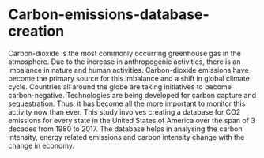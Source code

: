 # Carbon-emissions-database-creation
Carbon-dioxide is the most commonly occurring greenhouse gas in the atmosphere. Due to the increase in anthropogenic activities, there is an imbalance in nature and human activities. Carbon-dioxide emissions have become the primary source for this imbalance and a shift in global climate cycle. Countries all around the globe are taking initiatives to become carbon-negative. Technologies are being developed for carbon capture and sequestration. Thus, it has become all the more important to monitor this activity now than ever. This study involves creating a database for CO2 emissions for every state in the United States of America over the span of 3 decades from 1980 to 2017. The database helps in analysing the carbon intensity, energy related emissions and carbon intensity change with the change in economy.
